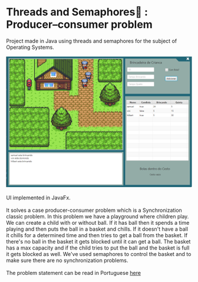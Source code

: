 # Threads and Semaphores:vertical_traffic_light: : Producer–consumer problem
Project made in Java using threads and semaphores for the subject of Operating Systems. <br><br>
![Screenshot of the game](/screenshot.png?raw=true "Screenshot") <br><br>
UI implemented in JavaFx. <br><br>
It solves a case producer-consumer problem which is a Synchronization classic problem. In this problem we have a playground where children play. We can create a child with or without ball. If it has ball then it spends a time playing and then puts the ball in a basket and chills. If it doesn't have a ball it chills for a determined time and then tries to get a ball from the basket. If there's no ball in the basket it gets blocked until it can get a ball. The basket has a max capacity and if the child tries to put the ball and the basket is full it gets blocked as well. We've used semaphores to control the basket and to make sure there are no synchronization problems. <br><br>
The problem statement can be read in Portuguese [here](/Problema%20-%20Brincadeira%20de%20criança.pdf)

